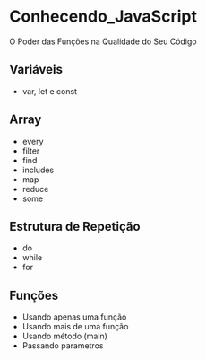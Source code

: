 # Conhecendo_JavaScript
O Poder das Funções na Qualidade do Seu Código
## Variáveis
- var, let e const
## Array
- every
- filter
- find
- includes
- map
- reduce
- some
## Estrutura de Repetição
- do
- while
- for
## Funções
- Usando apenas uma função
- Usando mais de uma função
- Usando método (main)
- Passando parametros
